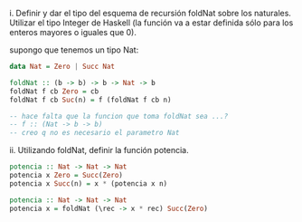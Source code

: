 i. Definir y dar el tipo del esquema de recursión foldNat sobre los naturales. Utilizar el tipo Integer de
Haskell (la función va a estar definida sólo para los enteros mayores o iguales que 0).

supongo que tenemos un tipo Nat:

```haskell
data Nat = Zero | Succ Nat

foldNat :: (b -> b) -> b -> Nat -> b
foldNat f cb Zero = cb
foldNat f cb Suc(n) = f (foldNat f cb n)

-- hace falta que la funcion que toma foldNat sea ...?
-- f :: (Nat -> b -> b)
-- creo q no es necesario el parametro Nat
```

ii. Utilizando foldNat, definir la función potencia.

```haskell
potencia :: Nat -> Nat -> Nat
potencia x Zero = Succ(Zero)
potencia x Succ(n) = x * (potencia x n)

potencia :: Nat -> Nat -> Nat
potencia x = foldNat (\rec -> x * rec) Succ(Zero)
```
